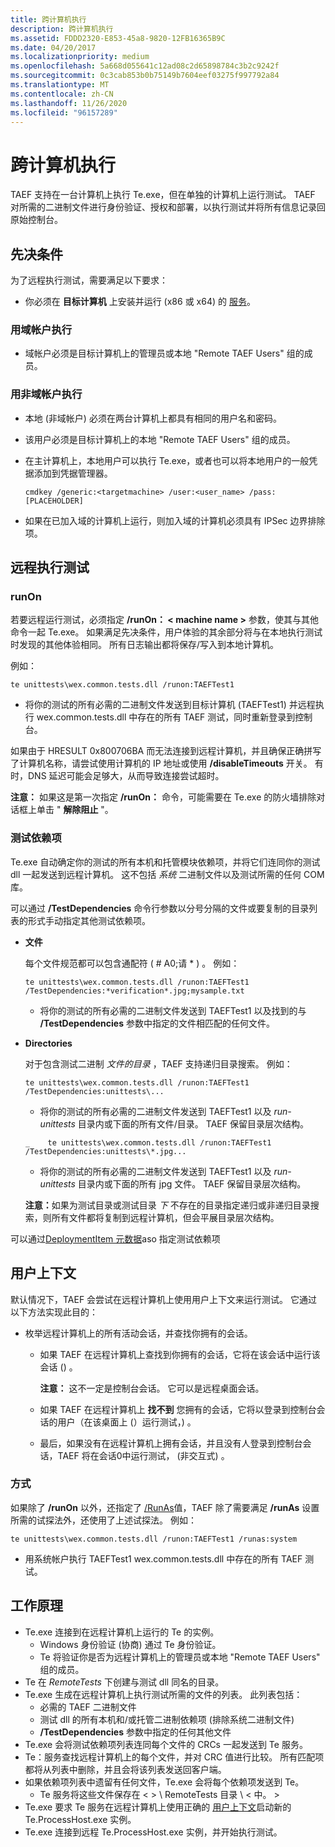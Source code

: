 ```yaml
---
title: 跨计算机执行
description: 跨计算机执行
ms.assetid: FDDD2320-E853-45a8-9820-12FB16365B9C
ms.date: 04/20/2017
ms.localizationpriority: medium
ms.openlocfilehash: 5a668d055641c12ad08c2d65898784c3b2c9242f
ms.sourcegitcommit: 0c3cab853b0b75149b7604eef03275f997792a84
ms.translationtype: MT
ms.contentlocale: zh-CN
ms.lasthandoff: 11/26/2020
ms.locfileid: "96157289"
---
```

# <a name="cross-machine-execution"></a>跨计算机执行


TAEF 支持在一台计算机上执行 Te.exe，但在单独的计算机上运行测试。 TAEF 对所需的二进制文件进行身份验证、授权和部署，以执行测试并将所有信息记录回原始控制台。

## <a name="span-idprerequisitesspanspan-idprerequisitesspanspan-idprerequisitesspanprerequisites"></a><span id="Prerequisites"></span><span id="prerequisites"></span><span id="PREREQUISITES"></span>先决条件


为了远程执行测试，需要满足以下要求：

-   你必须在 **目标计算机** 上安装并运行 (x86 或 x64) 的 [服务](te-service.md)。

### <a name="span-idexecuting_with_domain_accountsspanspan-idexecuting_with_domain_accountsspanspan-idexecuting_with_domain_accountsspanexecuting-with-domain-accounts"></a><span id="Executing_with_domain_accounts"></span><span id="executing_with_domain_accounts"></span><span id="EXECUTING_WITH_DOMAIN_ACCOUNTS"></span>用域帐户执行

-   域帐户必须是目标计算机上的管理员或本地 "Remote TAEF Users" 组的成员。

### <a name="span-idexecuting_with_non-domain_accountsspanspan-idexecuting_with_non-domain_accountsspanspan-idexecuting_with_non-domain_accountsspanexecuting-with-non-domain-accounts"></a><span id="Executing_with_non-domain_accounts"></span><span id="executing_with_non-domain_accounts"></span><span id="EXECUTING_WITH_NON-DOMAIN_ACCOUNTS"></span>用非域帐户执行

-   本地 (非域帐户) 必须在两台计算机上都具有相同的用户名和密码。
-   该用户必须是目标计算机上的本地 "Remote TAEF Users" 组的成员。
-   在主计算机上，本地用户可以执行 Te.exe，或者也可以将本地用户的一般凭据添加到凭据管理器。

    ``` syntax
    cmdkey /generic:<targetmachine> /user:<user_name> /pass:[PLACEHOLDER]
    ```

-   如果在已加入域的计算机上运行，则加入域的计算机必须具有 IPSec 边界排除项。

## <a name="span-idexecuting_tests_remotelyspanspan-idexecuting_tests_remotelyspanspan-idexecuting_tests_remotelyspanexecuting-tests-remotely"></a><span id="Executing_Tests_Remotely"></span><span id="executing_tests_remotely"></span><span id="EXECUTING_TESTS_REMOTELY"></span>远程执行测试


### <a name="span-id_runon_spanspan-id_runon_spanspan-id_runon_spanrunon"></a><span id="_runOn_"></span><span id="_runon_"></span><span id="_RUNON_"></span>runOn

若要远程运行测试，必须指定 **/runOn： &lt; machine name &gt;** 参数，使其与其他命令一起 Te.exe。 如果满足先决条件，用户体验的其余部分将与在本地执行测试时发现的其他体验相同。 所有日志输出都将保存/写入到本地计算机。

例如：

``` syntax
te unittests\wex.common.tests.dll /runon:TAEFTest1
```

-   将你的测试的所有必需的二进制文件发送到目标计算机 (TAEFTest1) 并远程执行 wex.common.tests.dll 中存在的所有 TAEF 测试，同时重新登录到控制台。

如果由于 HRESULT 0x800706BA 而无法连接到远程计算机，并且确保正确拼写了计算机名称，请尝试使用计算机的 IP 地址或使用 **/disableTimeouts** 开关。 有时，DNS 延迟可能会足够大，从而导致连接尝试超时。

**注意：** 如果这是第一次指定 **/runOn：** 命令，可能需要在 Te.exe 的防火墙排除对话框上单击 " **解除阻止** "。

### <a name="span-idtest_dependenciesspanspan-idtest_dependenciesspanspan-idtest_dependenciesspantest-dependencies"></a><span id="Test_Dependencies"></span><span id="test_dependencies"></span><span id="TEST_DEPENDENCIES"></span>测试依赖项

Te.exe 自动确定你的测试的所有本机和托管模块依赖项，并将它们连同你的测试 dll 一起发送到远程计算机。 这不包括 *系统* 二进制文件以及测试所需的任何 COM 库。

可以通过 **/TestDependencies** 命令行参数以分号分隔的文件或要复制的目录列表的形式手动指定其他测试依赖项。

- **文件**

  每个文件规范都可以包含通配符 ( # A0;请 \* ) 。 例如：

  ``` syntax
  te unittests\wex.common.tests.dll /runon:TAEFTest1 /TestDependencies:*verification*.jpg;mysample.txt
  ```
  -   将你的测试的所有必需的二进制文件发送到 TAEFTest1 以及找到的与 **/TestDependencies** 参数中指定的文件相匹配的任何文件。
- **Directories**

  对于包含测试二进制 *文件的目录* ，TAEF 支持递归目录搜索。 例如：

  ``` syntax
  te unittests\wex.common.tests.dll /runon:TAEFTest1 /TestDependencies:unittests\...
  ```

  -   将你的测试的所有必需的二进制文件发送到 TAEFTest1 以及 *run-unittests* 目录内或下面的所有文件/目录。 TAEF 保留目录层次结构。

  ``` syntax
  _    te unittests\wex.common.tests.dll /runon:TAEFTest1 /TestDependencies:unittests\*.jpg...
  ```

  -   将你的测试的所有必需的二进制文件发送到 TAEFTest1 以及 *run-unittests* 目录内或下面的所有 jpg 文件。 TAEF 保留目录层次结构。

  <strong>注意：</strong>如果为测试目录或测试目录 *下* 不存在的目录指定递归或非递归目录搜索，则所有文件都将复制到远程计算机，但会平展目录层次结构。

可以通过[DeploymentItem 元数据](deploymentitem-metadata.md)aso 指定测试依赖项

## <a name="user-context"></a>用户上下文 


默认情况下，TAEF 会尝试在远程计算机上使用用户上下文来运行测试。 它通过以下方法实现此目的：

-   枚举远程计算机上的所有活动会话，并查找你拥有的会话。
    -   如果 TAEF 在远程计算机上查找到你拥有的会话，它将在该会话中运行该会话 () 。

        **注意：** 这不一定是控制台会话。 它可以是远程桌面会话。

    -   如果 TAEF 在远程计算机上 **找不到** 您拥有的会话，它将以登录到控制台会话的用户（在该桌面上 (）运行测试，) 。
    -   最后，如果没有在远程计算机上拥有会话，并且没有人登录到控制台会话，TAEF 将在会话0中运行测试， (非交互式) 。

### <a name="span-idrunasspanspan-idrunasspanspan-idrunasspanrunas"></a><span id="RunAs"></span><span id="runas"></span><span id="RUNAS"></span>方式

如果除了 **/runOn** 以外，还指定了 [/RunAs](runas.md)值，TAEF 除了需要满足 **/runAs** 设置所需的试探法外，还使用了上述试探法。 例如：

``` syntax
te unittests\wex.common.tests.dll /runon:TAEFTest1 /runas:system
```

-   用系统帐户执行 TAEFTest1 wex.common.tests.dll 中存在的所有 TAEF 测试。

## <a name="span-idhow_it_worksspanspan-idhow_it_worksspanspan-idhow_it_worksspanhow-it-works"></a><span id="How_It_Works"></span><span id="how_it_works"></span><span id="HOW_IT_WORKS"></span>工作原理


-   Te.exe 连接到在远程计算机上运行的 Te 的实例。
    -   Windows 身份验证 (协商) 通过 Te 身份验证。
    -   Te 将验证你是否为远程计算机上的管理员或本地 "Remote TAEF Users" 组的成员。
-   Te 在 *RemoteTests* 下创建与测试 dll 同名的目录。
-   Te.exe 生成在远程计算机上执行测试所需的文件的列表。 此列表包括：
    -   必需的 TAEF 二进制文件
    -   测试 dll 的所有本机和/或托管二进制依赖项 (排除系统二进制文件) 
    -   **/TestDependencies** 参数中指定的任何其他文件
-   Te.exe 会将测试依赖项列表连同每个文件的 CRCs 一起发送到 Te 服务。
-   Te：服务查找远程计算机上的每个文件，并对 CRC 值进行比较。 所有匹配项都将从列表中删除，并且会将该列表发送回客户端。
-   如果依赖项列表中遗留有任何文件，Te.exe 会将每个依赖项发送到 Te。
    -   Te 服务将这些文件保存在 &lt; &gt; \\ RemoteTests 目录 \\ &lt; 中。 &gt;
-   Te.exe 要求 Te 服务在远程计算机上使用正确的 [用户上下文](#user-context)启动新的 Te.ProcessHost.exe 实例。
-   Te.exe 连接到远程 Te.ProcessHost.exe 实例，并开始执行测试。

 

 





